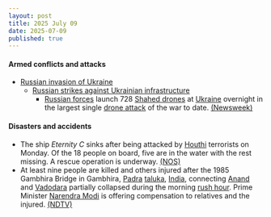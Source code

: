 ```yaml
---
layout: post
title: 2025 July 09
date: 2025-07-09
published: true
---
```



#### Armed conflicts and attacks

* [Russian invasion of Ukraine](https://en.wikipedia.org/wiki/Russian_invasion_of_Ukraine "Russian invasion of Ukraine")
  * [Russian strikes against Ukrainian infrastructure](https://en.wikipedia.org/wiki/Russian_strikes_against_Ukrainian_infrastructure_%282022%E2%80%93present%29 "Russian strikes against Ukrainian infrastructure (2022–present)")
    * [Russian forces](https://en.wikipedia.org/wiki/Russian_Armed_Forces "Russian Armed Forces") launch 728 [Shahed drones](https://en.wikipedia.org/wiki/Shahed_drones "Shahed drones") at [Ukraine](https://en.wikipedia.org/wiki/Ukraine "Ukraine") overnight in the largest single [drone attack](https://en.wikipedia.org/wiki/Drone_attack "Drone attack") of the war to date. [(Newsweek)](https://www.newsweek.com/russia-ukraine-war-drone-putin-trump-2096445)

#### Disasters and accidents

* The ship *Eternity C* sinks after being attacked by [Houthi](https://en.wikipedia.org/wiki/Houthi "Houthi") terrorists on Monday. Of the 18 people on board, five are in the water with the rest missing. A rescue operation is underway. [(NOS)](https://nos.nl/artikel/2574293-schip-op-rode-zee-gezonken-na-aanval-door-houthi-s-bemanning-te-water)
* At least nine people are killed and others injured after the 1985 Gambhira Bridge in Gambhira, [Padra](https://en.wikipedia.org/wiki/Padra "Padra") [taluka](https://en.wikipedia.org/wiki/Taluka "Taluka"), [India](https://en.wikipedia.org/wiki/India "India"), connecting [Anand](https://en.wikipedia.org/wiki/Anand%2C_Gujarat "Anand, Gujarat") and [Vadodara](https://en.wikipedia.org/wiki/Vadodara "Vadodara") partially collapsed during the morning [rush hour](https://en.wikipedia.org/wiki/Rush_hour "Rush hour"). Prime Minister [Narendra Modi](https://en.wikipedia.org/wiki/Narendra_Modi "Narendra Modi") is offering compensation to relatives and the injured. [(NDTV)](https://www.ndtv.com/india-news/gujarat-bridge-collapse-crumbling-gambhira-bridge-was-40-years-old-gave-way-in-peak-traffic-hours-mahisagar-river-cars-deaths-news-vadodara-8847480)
